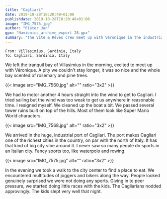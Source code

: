 ```yaml
---
title: "Cagliari"
date: 2019-10-28T10:20:48+01:00
publishdate: 2019-10-28T10:20:48+01:00
image: "IMG_7575.jpg"
author: "Pieter Jan"
gpx: "Navionics_archive_export 28.gpx"
summary: "The Vite & Rêves crew meet up with Véronique in the industrial port of Cagliari"
---
```


`From: Villasimius, Sardinia, Italy`<br/>
`To: Cagliari, Sardinia, Italy`

We left the tranquil bay of Villasimius in the morning, excited to meet up with Véronique. A pity we couldn't stay longer, it was so nice and the whole bay scented of rosemary and pine trees.

{{< image src="IMG_7560.jpg" alt="" ratio="3x2" >}}

We had to motor another 4 hours straight into the wind to get to Cagliari. I tried sailing but the wind was too weak to get us anywhere in reasonable time. I resigned myself. We cleaned up the boat a bit. We passed several tower ruins built on top of the hills. Most of them look like Super Mario World characters.

{{< image src="IMG_7568.jpg" alt="" ratio="3x2" >}}

We arrived in the huge, industrial port of Cagliari. The port makes Cagliari one of the richest cities in the country, on par with the north of Italy. It has that kind of big city vibe around it. I never saw so many people do sports in an Italian city. Fancy sports too, like waterpolo and rowing.

{{< image src="IMG_7575.jpg" alt="" ratio="3x2" >}}

In the evening we took a walk to the city center to find a place to eat. We encountered multitudes of joggers and bikers along the way. People looked genuinely surprised we were not doing any sports. Giving in to peer pressure, we started doing little races with the kids. The Cagliarians nodded approvingly. The kids slept very well that night.
